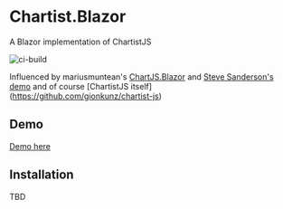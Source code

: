 # Chartist.Blazor
A Blazor implementation of ChartistJS

![ci-build](https://github.com/sxotney/Chartist.Blazor/workflows/ci-build/badge.svg)

Influenced by mariusmuntean's [ChartJS.Blazor](https://github.com/mariusmuntean/ChartJs.Blazor) and [Steve Sanderson's demo](https://github.com/SteveSandersonMS/presentation-2020-01-NdcBlazorComponentLibraries) and of course [ChartistJS itself] (https://github.com/gionkunz/chartist-js)

## Demo

[Demo here](https://chartistblazordemo.azurewebsites.net/)

## Installation

TBD

<!--

To Install 

```ps1
Install-Package Chartist.Blazor
```
or
```
dotnet add package Chartist.Blazor
```

For client-side and server-side Blazor - add script section to index.html or _Host.cshtml (head section)

```xml
    <link href="_content/Chartist.Blazor/chartist.min.css" rel="stylesheet" />
    <script src="_content/Chartist.Blazor/chartist.min.js"></script>
    <script src="_content/Chartist.Blazor/blazorChartistInterop.js"></script>
```
-->

